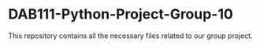 # DAB111-Python-Project-Group-10
 This repository contains all the necessary files related to our group project.
